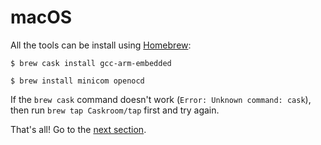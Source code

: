 # macOS

All the tools can be install using [Homebrew]:

[Homebrew]: http://brew.sh/

``` console
$ brew cask install gcc-arm-embedded

$ brew install minicom openocd
```

If the `brew cask` command doesn't work (`Error: Unknown command: cask`), then run `brew tap
Caskroom/tap` first and try again.

That's all! Go to the [next section].

[next section]: /03-setup/verify.html
